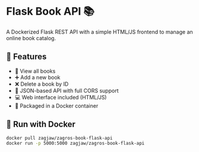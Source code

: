 # Flask Book API 📚

A Dockerized Flask REST API with a simple HTML/JS frontend to manage an online book catalog.

## 🔧 Features

- 🧾 View all books
- ➕ Add a new book
- ❌ Delete a book by ID
- 🧠 JSON-based API with full CORS support
- 💻 Web interface included (HTML/JS)
- 🐳 Packaged in a Docker container

## 🚀 Run with Docker

```bash
docker pull zagjaw/zagros-book-flask-api
docker run -p 5000:5000 zagjaw/zagros-book-flask-api
